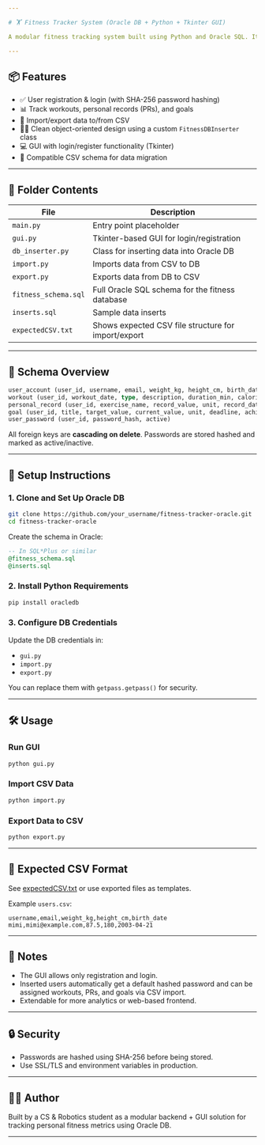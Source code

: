 ```yaml
---

# 🏋️ Fitness Tracker System (Oracle DB + Python + Tkinter GUI)

A modular fitness tracking system built using Python and Oracle SQL. It supports user registration, goal tracking, workout logs, personal records, and data import/export through CSV—all wrapped with a simple Tkinter GUI.

---
```


## 📦 Features

* ✅ User registration & login (with SHA-256 password hashing)
* 📊 Track workouts, personal records (PRs), and goals
* 🧾 Import/export data to/from CSV
* 🧑‍💻 Clean object-oriented design using a custom `FitnessDBInserter` class
* 💻 GUI with login/register functionality (Tkinter)
* 📁 Compatible CSV schema for data migration

---

## 📁 Folder Contents

| File                 | Description                                         |
| -------------------- | --------------------------------------------------- |
| `main.py`            | Entry point placeholder                             |
| `gui.py`             | Tkinter-based GUI for login/registration            |
| `db_inserter.py`     | Class for inserting data into Oracle DB             |
| `import.py`          | Imports data from CSV to DB                         |
| `export.py`          | Exports data from DB to CSV                         |
| `fitness_schema.sql` | Full Oracle SQL schema for the fitness database     |
| `inserts.sql`        | Sample data inserts                                 |
| `expectedCSV.txt`    | Shows expected CSV file structure for import/export |

---

## 🧠 Schema Overview

```sql
user_account (user_id, username, email, weight_kg, height_cm, birth_date, created_at)
workout (user_id, workout_date, type, description, duration_min, calories_burned)
personal_record (user_id, exercise_name, record_value, unit, record_date)
goal (user_id, title, target_value, current_value, unit, deadline, achieved)
user_password (user_id, password_hash, active)
```

All foreign keys are **cascading on delete**. Passwords are stored hashed and marked as active/inactive.

---

## 🚀 Setup Instructions

### 1. Clone and Set Up Oracle DB

```bash
git clone https://github.com/your_username/fitness-tracker-oracle.git
cd fitness-tracker-oracle
```

Create the schema in Oracle:

```sql
-- In SQL*Plus or similar
@fitness_schema.sql
@inserts.sql
```

### 2. Install Python Requirements

```bash
pip install oracledb
```

### 3. Configure DB Credentials

Update the DB credentials in:

* `gui.py`
* `import.py`
* `export.py`

You can replace them with `getpass.getpass()` for security.

---

## 🛠 Usage

### Run GUI

```bash
python gui.py
```

### Import CSV Data

```bash
python import.py
```

### Export Data to CSV

```bash
python export.py
```

---

## 📑 Expected CSV Format

See [expectedCSV.txt](./expectedCSV.txt) or use exported files as templates.

Example `users.csv`:

```csv
username,email,weight_kg,height_cm,birth_date
mimi,mimi@example.com,87.5,180,2003-04-21
```

---

## 📌 Notes

* The GUI allows only registration and login.
* Inserted users automatically get a default hashed password and can be assigned workouts, PRs, and goals via CSV import.
* Extendable for more analytics or web-based frontend.

---

## 🔒 Security

* Passwords are hashed using SHA-256 before being stored.
* Use SSL/TLS and environment variables in production.

---

## 🧑‍💻 Author

Built by a CS & Robotics student as a modular backend + GUI solution for tracking personal fitness metrics using Oracle DB.

---
